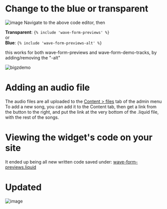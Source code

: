 # Change to the blue or transparent
![image](https://github.com/mattcar265/BigZCodeSnippets/assets/98040867/a3736462-94ce-498c-a0fb-13edaae94d6b)
Navigate to the above code editor, then  

**Transparent**: `{% include 'wave-form-previews' %}`  
or  
**Blue**: `{% include 'wave-form-previews-alt' %}`

this works for both wave-form-previews and wave-form-demo-tracks, by adding/removing the "-alt"

![bigzdemo](https://github.com/mattcar265/BigZCodeSnippets/assets/98040867/b682739e-ee89-4e54-aa3a-c29a36973650)


# Adding an audio file
The audio files are all uploaded to the [Content > files](https://admin.shopify.com/store/big-z-sounds/content/files?selectedView=all) tab of the admin menu
To add a new song, you can add it to the Content tab, then get a link from the button to the right, and put the link at the very bottom of the .liquid file, with the rest of the songs.

# Viewing the widget's code on your site
It ended up being all new written code saved under: [wave-form-previews.liquid](https://admin.shopify.com/store/big-z-sounds/themes/79137013832)

# Updated
![image](https://github.com/mattcar265/BigZCodeSnippets/assets/98040867/94bf1ab1-0224-4e6e-af1e-dec3b35b9999)
